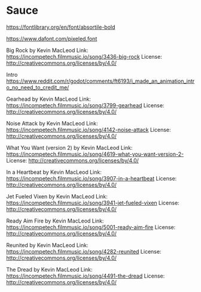 # Sauce

https://fontlibrary.org/en/font/absortile-bold

https://www.dafont.com/pixeled.font

Big Rock by Kevin MacLeod
Link: https://incompetech.filmmusic.io/song/3436-big-rock
License: http://creativecommons.org/licenses/by/4.0/

Intro
https://www.reddit.com/r/godot/comments/ft6193/i_made_an_animation_intro_no_need_to_credit_me/

Gearhead by Kevin MacLeod
Link: https://incompetech.filmmusic.io/song/3799-gearhead
License: http://creativecommons.org/licenses/by/4.0/

Noise Attack by Kevin MacLeod
Link: https://incompetech.filmmusic.io/song/4142-noise-attack
License: http://creativecommons.org/licenses/by/4.0/

What You Want (version 2) by Kevin MacLeod
Link: https://incompetech.filmmusic.io/song/4619-what-you-want-version-2-
License: http://creativecommons.org/licenses/by/4.0/

In a Heartbeat by Kevin MacLeod
Link: https://incompetech.filmmusic.io/song/3907-in-a-heartbeat
License: http://creativecommons.org/licenses/by/4.0/

Jet Fueled Vixen by Kevin MacLeod
Link: https://incompetech.filmmusic.io/song/3941-jet-fueled-vixen
License: http://creativecommons.org/licenses/by/4.0/

Ready Aim Fire by Kevin MacLeod
Link: https://incompetech.filmmusic.io/song/5001-ready-aim-fire
License: http://creativecommons.org/licenses/by/4.0/

Reunited by Kevin MacLeod
Link: https://incompetech.filmmusic.io/song/4282-reunited
License: http://creativecommons.org/licenses/by/4.0/

The Dread by Kevin MacLeod
Link: https://incompetech.filmmusic.io/song/4491-the-dread
License: http://creativecommons.org/licenses/by/4.0/
